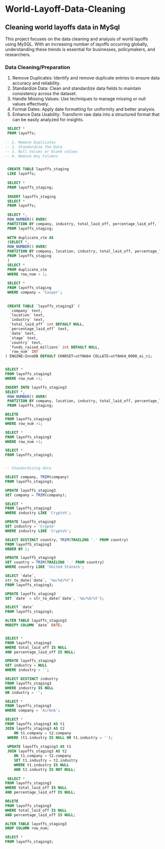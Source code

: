 # World-Layoff-Data-Cleaning
## Cleaning world layoffs data in MySql

This project focuses on the data cleaning and analysis of world layoffs using MySQL. With an increasing number of layoffs occurring globally, understanding these trends is essential for businesses, policymakers, and researchers.

### Data Cleaning/Preparation

1. Remove Duplicates: Identify and remove duplicate entries to ensure data accuracy and reliability.
2. Standardize Data: Clean and standardize data fields to maintain consistency across the dataset.
3. Handle Missing Values: Use techniques to manage missing or null values effectively.
4. Format Dates: Apply date formatting for uniformity and better analysis.
5. Enhance Data Usability: Transform raw data into a structured format that can be easily analyzed for insights.

```sql
 SELECT *
 FROM layoffs;
 
-- 1. Remove Duplicates
-- 2. Standardize the Data
-- 3. Null Values or blank values
-- 4. Remove Any Columns


 CREATE TABLE layoffs_staging
 LIKE layoffs;
 
 SELECT *
 FROM layoffs_staging;
 
 INSERT layoffs_staging
 SELECT *
 FROM layoffs;
 
 SELECT *,
 ROW_NUMBER() OVER(
 PARTITION BY company, industry, total_laid_off, percentage_laid_off, `date`) AS row_num
 FROM layoffs_staging;
 
 WITH duplicate_cte AS 
 (SELECT *,
 ROW_NUMBER() OVER(
 PARTITION BY company, location, industry, total_laid_off, percentage_laid_off, `date`, stage, country, funds_raised_millions) AS row_num
 FROM layoffs_staging
 )
 SELECT *
 FROM duplicate_cte
 WHERE row_num > 1;
 
 SELECT *
 FROM layoffs_staging
 WHERE company = 'Casper';
 
 
 CREATE TABLE `layoffs_staging3` (
  `company` text,
  `location` text,
  `industry` text,
  `total_laid_off` int DEFAULT NULL,
  `percentage_laid_off` text,
  `date` text,
  `stage` text,
  `country` text,
  `funds_raised_millions` int DEFAULT NULL,
  `row_num` INT
) ENGINE=InnoDB DEFAULT CHARSET=utf8mb4 COLLATE=utf8mb4_0900_ai_ci;


SELECT *
FROM layoffs_staging3
WHERE row_num >1;

INSERT INTO layoffs_staging3
SELECT *,
 ROW_NUMBER() OVER(
 PARTITION BY company, location, industry, total_laid_off, percentage_laid_off, `date`, stage, country, funds_raised_millions) AS row_num
 FROM layoffs_staging;

DELETE 
FROM layoffs_staging3
WHERE row_num >1;

SELECT *
FROM layoffs_staging3
WHERE row_num >1;

SELECT *
FROM layoffs_staging3;


-- Standardizing data

SELECT company, TRIM(company)
FROM layoffs_staging3;

UPDATE layoffs_staging3
SET company = TRIM(company);

SELECT *
FROM layoffs_staging3
WHERE industry LIKE 'Crypto%';

UPDATE layoffs_staging3
SET industry = 'Crypto'
WHERE industry LIKE 'Crypto%';

SELECT DISTINCT country, TRIM(TRAILING '.' FROM country)
FROM layoffS_staging3
ORDER BY 1;

UPDATE layoffS_staging3
SET country = TRIM(TRAILING '.' FROM country)
WHERE country LIKE 'United States%';

SELECT `date`,
str_to_date(`date`, '%m/%d/%Y')
FROM layoffs_staging3;

UPDATE layoffs_staging3
SET `date` = str_to_date(`date`, '%m/%d/%Y');

SELECT `date`
FROM layoffs_staging3;

ALTER TABLE layoffs_staging3
MODIFY COLUMN `date` DATE;


SELECT *
FROM layoffs_staging3
WHERE total_laid_off IS NULL
AND percentage_laid_off IS NULL;

UPDATE layoffs_staging3
SET industry = NULL 
WHERE industry = '';

SELECT DISTINCT industry
FROM layoffs_staging3
WHERE industry IS NULL
OR industry = '';

SELECT *
FROM layoffs_staging3
WHERE company = 'Airbnb';

SELECT *
FROM layoffs_staging3 AS t1
JOIN layoffs_staging3 AS t2
	ON t1.company = t2.company
 WHERE (t1.industry IS NULL OR t1.industry = '');
 
 UPDATE layoffs_staging3 AS t1
 JOIN layoffs_staging3 AS t2
	ON t1.company = t2.company
    SET t1.industry = t2.industry
    WHERE t1.industry IS NULL 
    AND t2.industry IS NOT NULL;
 
 SELECT *
FROM layoffs_staging3
WHERE total_laid_off IS NULL
AND percentage_laid_off IS NULL;

DELETE
FROM layoffs_staging3
WHERE total_laid_off IS NULL
AND percentage_laid_off IS NULL;

ALTER TABLE layoffs_staging3
DROP COLUMN row_num;

SELECT *
FROM layoffs_staging3;
```



